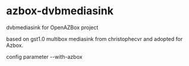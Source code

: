 azbox-dvbmediasink
==================

dvbmediasink for OpenAZBox project

based on gst1.0 multibox mediasink from christophecvr and adopted for Azbox.

config parameter --with-azbox
